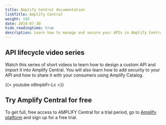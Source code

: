 ```yaml
---
title: Amplify Central documentation
linkTitle: Amplify Central
weight: 145
date: 2019-07-30
hide_readingtime: true
description: Learn how to manage and secure your APIs in Amplify Central, how to integrate Amplify Central in your existing DevOps infrastructure, and how to take advantage of the mesh governance capability of Amplify Central to centrally manage APIs and microservices across multiple cloud and on-premise environments.
---
```


## API lifecycle video series

Watch this series of short videos to learn how to design a custom API and import it into Amplify Central. You will also learn how to add security to your API and how to share it with your consumers using Amplify Catalog.

{{< youtube o6tnpbFr-Lc >}}

## Try Amplify Central for free

To get full, free access to AMPLIFY Central for a trial period, go to [Amplify platform](https://platform.axway.com/) and sign up for a free trial.
